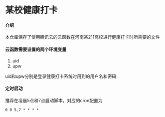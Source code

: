 # 某校健康打卡

#### 介绍
本仓库保存了使用腾讯云的云函数在河南某211高校进行健康打卡时所需要的文件


#### 云函数需要设置的两个环境变量

1.  uid 
2.  upw

uid和upw分别是登录健康打卡系统时用到的用户名和密码

#### 定时启动

推荐在凌晨5点和7点启动脚本，对应的cron配置为
```
0 0 5,7 * * * *
```

